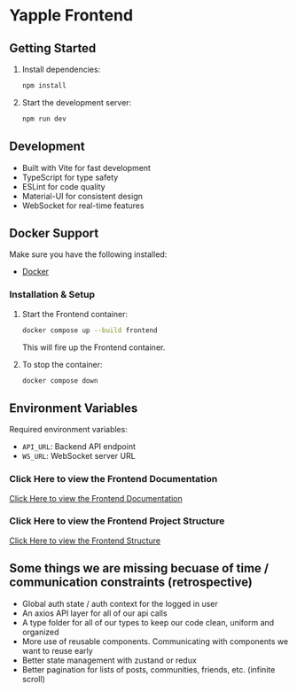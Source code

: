 
# Yapple Frontend

## Getting Started

1. Install dependencies:
   ```bash
   npm install
   ```
2. Start the development server:
   ```bash
   npm run dev
   ```

## Development

- Built with Vite for fast development
- TypeScript for type safety
- ESLint for code quality
- Material-UI for consistent design
- WebSocket for real-time features


## Docker Support
Make sure you have the following installed:
- [Docker](https://docs.docker.com/get-docker/)

### Installation & Setup


1. Start the Frontend container:
   ```sh
   docker compose up --build frontend
   ```

   This will fire up the Frontend container.

2. To stop the container:
   ```sh
   docker compose down
   ```


## Environment Variables

Required environment variables:
- `API_URL`: Backend API endpoint
- `WS_URL`: WebSocket server URL

### Click Here to view the Frontend Documentation

[Click Here to view the Frontend Documentation](./documentation)


### Click Here to view the Frontend Project Structure


[Click Here to view the Frontend Structure](./projectStructure)


## Some things we are missing becuase of time / communication constraints (retrospective)
- Global auth state / auth context for the logged in user
- An axios API layer for all of our api calls
- A type folder for all of our types to keep our code clean, uniform and organized
- More use of reusable components. Communicating with components we want to reuse early
- Better state management with zustand or redux
- Better pagination for lists of posts, communities, friends, etc. (infinite scroll) 



